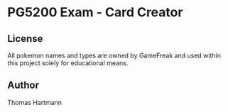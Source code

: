 # PG5200 Exam - Card Creator


## License
All pokemon names and types are owned by GameFreak and used within this project solely for educational means.

## Author
Thomas Hartmann
